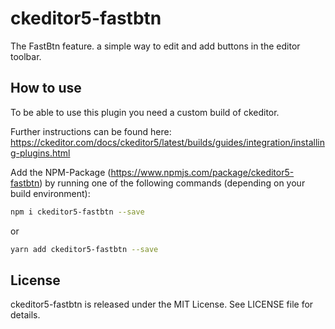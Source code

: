 

# ckeditor5-fastbtn
The FastBtn feature. a simple way to edit and add buttons in the editor toolbar.

## How to use
To be able to use this plugin you need a custom build of ckeditor.

Further instructions can be found here:
https://ckeditor.com/docs/ckeditor5/latest/builds/guides/integration/installing-plugins.html

Add the NPM-Package (https://www.npmjs.com/package/ckeditor5-fastbtn) by running one of the following commands (depending on your build environment):

```bash
npm i ckeditor5-fastbtn --save
```
or
```bash
yarn add ckeditor5-fastbtn --save
```

## License
ckeditor5-fastbtn is released under the MIT License. See LICENSE file for details.

